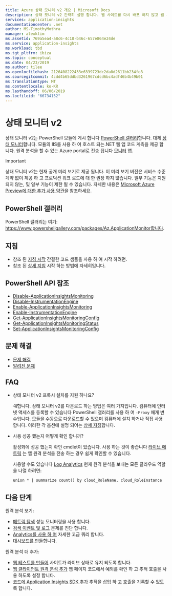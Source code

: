 ```yaml
---
title: Azure 상태 모니터 v2 개요 | Microsoft Docs
description: 상태 모니터 v2 간략히 설명 합니다. 웹 사이트를 다시 배포 하지 않고 웹 사이트 성능을 모니터링 합니다. 온-프레미스 또는 Azure Vm에서 호스트 하는 ASP.NET 웹 앱에서 작동 합니다.
services: application-insights
documentationcenter: .net
author: MS-TimothyMothra
manager: alexklim
ms.assetid: 769a5ea4-a8c6-4c18-b46c-657e864e24de
ms.service: application-insights
ms.workload: tbd
ms.tgt_pltfrm: ibiza
ms.topic: conceptual
ms.date: 04/23/2019
ms.author: tilee
ms.openlocfilehash: 2126408222433e6339723dc2da0d2611bb234fe8
ms.sourcegitcommit: 4cdd4b65ddbd3261967cdcd6bc4adf46b4b49b01
ms.translationtype: MT
ms.contentlocale: ko-KR
ms.lasthandoff: 06/06/2019
ms.locfileid: "66734152"
---
```

# <a name="status-monitor-v2"></a>상태 모니터 v2

상태 모니터 v2는 PowerShell 모듈에 게시 합니다 [PowerShell 갤러리](https://www.powershellgallery.com/packages/Az.ApplicationMonitor)합니다.
대체 [상태 모니터](https://docs.microsoft.com/azure/azure-monitor/app/monitor-performance-live-website-now)합니다.
모듈의 IIS를 사용 하 여 호스트 되는.NET 웹 앱 코드 계측을 제공 합니다.
원격 분석을 할 수 있는 Azure portal로 전송 됩니다 [모니터](https://docs.microsoft.com/azure/azure-monitor/app/app-insights-overview) 앱.

> [!IMPORTANT]
> 상태 모니터 v2는 현재 공개 미리 보기로 제공 됩니다.
> 이 미리 보기 버전은 서비스 수준 계약 없이 제공 하 고 프로덕션 워크 로드에 대 한 권장 하지 않습니다. 일부 기능은 지원 되지 않는, 및 일부 기능이 제한 될 수 있습니다.
> 자세한 내용은 [Microsoft Azure Preview에 대한 추가 사용 약관](https://azure.microsoft.com/support/legal/preview-supplemental-terms/)을 참조하세요.

## <a name="powershell-gallery"></a>PowerShell 갤러리

PowerShell 갤러리는 여기: https://www.powershellgallery.com/packages/Az.ApplicationMonitor합니다.


## <a name="instructions"></a>지침
- 참조 된 [지침 시작](status-monitor-v2-get-started.md) 간결한 코드 샘플을 사용 하 여 시작 하려면.
- 참조 된 [상세 지침](status-monitor-v2-detailed-instructions.md) 시작 하는 방법에 자세히입니다.

## <a name="powershell-api-reference"></a>PowerShell API 참조
- [Disable-ApplicationInsightsMonitoring](status-monitor-v2-api-disable-monitoring.md)
- [Disable-InstrumentationEngine](status-monitor-v2-api-disable-instrumentation-engine.md)
- [Enable-ApplicationInsightsMonitoring](status-monitor-v2-api-enable-monitoring.md)
- [Enable-InstrumentationEngine](status-monitor-v2-api-enable-instrumentation-engine.md)
- [Get-ApplicationInsightsMonitoringConfig](status-monitor-v2-api-get-config.md)
- [Get-ApplicationInsightsMonitoringStatus](status-monitor-v2-api-get-status.md)
- [Set-ApplicationInsightsMonitoringConfig](status-monitor-v2-api-set-config.md)

## <a name="troubleshooting"></a>문제 해결
- [문제 해결](status-monitor-v2-troubleshoot.md)
- [알려진 문제](status-monitor-v2-troubleshoot.md#known-issues)


## <a name="faq"></a>FAQ

- 상태 모니터 v2 프록시 설치를 지원 하나요?

  *예*합니다. 상태 모니터 v2를 다운로드 하는 방법은 여러 가지입니다. 컴퓨터에 인터넷 액세스를 등록할 수 있습니다 PowerShell 갤러리를 사용 하 여 `-Proxy` 매개 변수입니다.
모듈을 수동으로 다운로드할 수 있으며 컴퓨터에 설치 하거나 직접 사용 합니다.
이러한 각 옵션에 설명 되어는 [상세 지침](status-monitor-v2-detailed-instructions.md)합니다.
  
- 사용 성공 했는지 어떻게 확인 합니까?

   활성화에 성공 했는지 확인 cmdlet이 있습니다.
사용 하는 것이 좋습니다 [라이브 메트릭](https://docs.microsoft.com/azure/azure-monitor/app/live-stream) 는 앱 원격 분석을 전송 하는 경우 쉽게 확인할 수 있습니다.

   사용할 수도 있습니다 [Log Analytics](../log-query/get-started-portal.md) 현재 원격 분석을 보내는 모든 클라우드 역할을 나열 하려면:
   ```Kusto
   union * | summarize count() by cloud_RoleName, cloud_RoleInstance
   ```

## <a name="next-steps"></a>다음 단계

원격 분석 보기:

* [메트릭 탐색](../../azure-monitor/app/metrics-explorer.md) 성능 모니터링을 사용 합니다.
* [검색 이벤트 및 로그](../../azure-monitor/app/diagnostic-search.md) 문제를 진단 합니다.
* [Analytics를 사용 하 여](../../azure-monitor/app/analytics.md) 자세한 고급 쿼리 합니다.
* [대시보드를 만들](../../azure-monitor/app/overview-dashboard.md)합니다.

원격 분석 더 추가:

* [웹 테스트를 만들어](monitor-web-app-availability.md) 사이트가 라이브 상태로 유지 되도록 합니다.
* [웹 클라이언트 원격 분석 추가](../../azure-monitor/app/javascript.md) 웹 페이지 코드에서 예외를 확인 하 고 추적 호출을 사용 하도록 설정 합니다.
* [코드에 Application Insights SDK 추가](../../azure-monitor/app/asp-net.md) 추적을 삽입 하 고 호출을 기록할 수 있도록 합니다.

